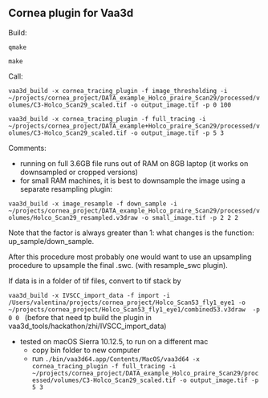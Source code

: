 ## Cornea plugin for Vaa3d
Build:

`qmake`

`make`

Call:

`vaa3d_build -x cornea_tracing_plugin -f image_thresholding -i ~/projects/cornea_project/DATA_example_Holco_praire_Scan29/processed/volumes/C3-Holco_Scan29_scaled.tif -o output_image.tif -p 0 100`

`vaa3d_build -x cornea_tracing_plugin -f full_tracing -i ~/projects/cornea_project/DATA_example+Holco_praire_Scan29/processed/volumes/C3-Holco_Scan29_scaled.tif -o output_image.tif -p 5 3`

Comments: 

* running on full 3.6GB file runs out of RAM on 8GB laptop (it works on downsampled or cropped versions)
* for small RAM machines, it is best to downsample the image using a separate resampling plugin:

`vaa3d_build -x image_resample -f down_sample -i ~/projects/cornea_project/DATA_example_Holco_praire_Scan29/processed/volumes/Holco_Scan29_resampled.v3draw -o small_image.tif -p 2 2 2`

Note that the factor is always greater than 1: what changes is the function: up_sample/down_sample. 

After this procedure most probably one would want to use an upsampling procedure to upsample the final .swc. (with resample_swc plugin).

If data is in a folder of tif files, convert to tif stack by

`vaa3d_build -x IVSCC_import_data -f import -i /Users/valentina/projects/cornea_project/Holco_Scan53_fly1_eye1 -o ~/projects/cornea_project/Holco_Scan53_fly1_eye1/combined53.v3draw  -p 0 0
`
(before that need tp build the plugin in vaa3d_tools/hackathon/zhi/IVSCC_import_data)

* tested on macOS Sierra 10.12.5, to run on a different mac 
	* copy bin folder to new computer
	* run 
`./bin/vaa3d64.app/Contents/MacOS/vaa3d64 -x cornea_tracing_plugin -f full_tracing -i ~/projects/cornea_project/DATA_example_Holco_praire_Scan29/processed/volumes/C3-Holco_Scan29_scaled.tif -o output_image.tif -p 5 3`

